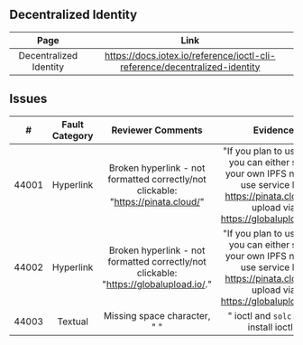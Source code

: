 
## Decentralized Identity
| Page        | Link           |
| :-------------: | :-------------:  | 
| Decentralized Identity | https://docs.iotex.io/reference/ioctl-cli-reference/decentralized-identity |


## Issues
| #   | Fault Category | Reviewer Comments | Evidence |
| :--: | :--: | :--: | :--: |
| 44001 | Hyperlink | Broken hyperlink - not formatted correctly/not clickable: "https://pinata.cloud/" | "If you plan to use IPFS, you can either set up your own IPFS node or use service like https://pinata.cloud/ or upload via https://globalupload.io/." |
| 44002 | Hyperlink | Broken hyperlink - not formatted correctly/not clickable: "https://globalupload.io/." | "If you plan to use IPFS, you can either set up your own IPFS node or use service like https://pinata.cloud/ or upload via https://globalupload.io/." |
| 44003 | Textual | Missing space character, " " | " ioctl and `solc.First` install ioctl " |
